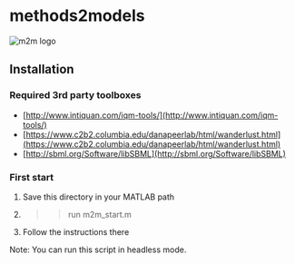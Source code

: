 # methods2models
![m2m logo](~/methods2models/fig/m2m_logo_320.jpg)
## Installation

 ### Required 3rd party toolboxes

- [http://www.intiquan.com/iqm-tools/](http://www.intiquan.com/iqm-tools/)
- [https://www.c2b2.columbia.edu/danapeerlab/html/wanderlust.html](https://www.c2b2.columbia.edu/danapeerlab/html/wanderlust.html)
- [http://sbml.org/Software/libSBML](http://sbml.org/Software/libSBML)

### First start

1. Save this directory in your MATLAB path
2. >> run m2m_start.m
3. Follow the instructions there

Note: You can run this script in headless mode.